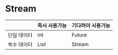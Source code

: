 # Stream
|             | 즉시 사용가능 | 기다려야 사용가능 |
|-------------|---------------|-------------------|
| 단일 데이터 | int           | Future<int>       |
| 복수 데이터 | List<int>     | Stream<int>       |
